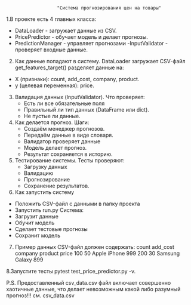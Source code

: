 
                       "Система прогнозирования цен на товары"


1.В проекте есть 4 главных класса:

  - DataLoader - загружает данные из CSV.
  - PricePredictor - обучает модель и делает прогнозы.
  - PredictionManager - управляет прогнозами
  -InputValidator - проверяет входные данные.

2. Как данные попадают в систему.
 DataLoader загружает CSV-файл
get_features_target() разделяет данные на:
  - X (признаки): count, add_cost, company, product.
  - y (целевая переменная): price.

3. Валидация данных (InputValidator).
Что проверяет:
   - Есть ли все обязательные поля
   - Правильный ли тип данных (DataFrame или dict).
   - Не пустые ли данные.
4. Как делается прогноз.
  Шаги:
     - Создаём менеджер прогнозов.
     - Передаём данные в виде словаря.
     - Валидатор проверяет данные
     - Модель делает прогноз.
     - Результат сохраняется в историю.
5. Тестирование системы.
  Тесты проверяют:
     - Загрузку данных
     - Валидацию
     - Прогнозирование
     - Сохранение результатов.
6. Как запустить систему
  - Положить CSV-файл с данными в папку проекта
  - Запустить run.py
  Система:
  - Загрузит данные
  - Обучит модель
  - Сделает тестовые прогнозы
  - Сохранит модель
7. Пример данных
  CSV-файл должен содержать:
count	 add_cost 	company	 product	price
100	   50	       Apple	    iPhone	999
200    30	      Samsung	   Galaxy	899

8.Запустите тесты pytest test_price_predictor.py -v.


P.S. Предоставленный csv_data.csv файл включает совершенно хаотичные данные,
что делает невозможным какой либо разумный прогноз!!! см. csv_data.csv

